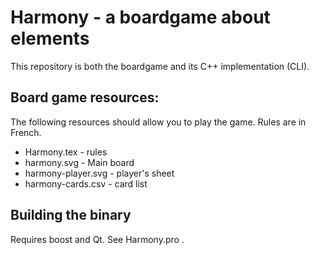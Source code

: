 # Harmony - a boardgame about elements

This repository is both the boardgame and its C++ implementation (CLI).

## Board game resources:
The following resources should allow you to play the game. Rules are in French.

   * Harmony.tex - rules
   * harmony.svg - Main board
   * harmony-player.svg - player's sheet
   * harmony-cards.csv - card list

## Building the binary
Requires boost and Qt. See Harmony.pro .
